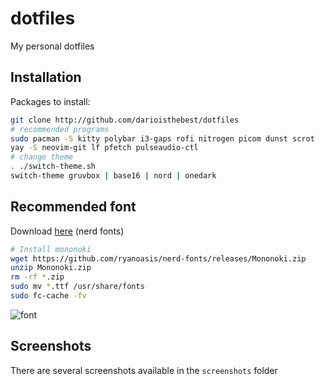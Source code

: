 # dotfiles
My personal dotfiles

## Installation
Packages to install:
```sh
git clone http://github.com/darioisthebest/dotfiles
# recommended programs
sudo pacman -S kitty polybar i3-gaps rofi nitrogen picom dunst scrot
yay -S neovim-git lf pfetch pulseaudio-ctl
# change theme
. ./switch-theme.sh
switch-theme gruvbox | base16 | nord | onedark
```
## Recommended font
Download [here](https://github.com/ryanoasis/nerd-fonts/releases) (nerd fonts)
```sh
# Install mononoki
wget https://github.com/ryanoasis/nerd-fonts/releases/Mononoki.zip
unzip Mononoki.zip
rm -rf *.zip
sudo mv *.ttf /usr/share/fonts
sudo fc-cache -fv
```
![font](https://localfonts.eu/wp-content/uploads/2019/07/Mononoki_950x475_11.png)

## Screenshots
There are several screenshots available in the `screenshots` folder
